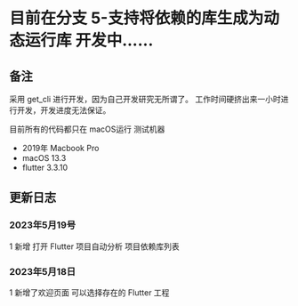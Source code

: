 # 目前在分支 5-支持将依赖的库生成为动态运行库 开发中......

## 备注

采用 get_cli 进行开发，因为自己开发研究无所谓了。
工作时间硬挤出来一小时进行开发，开发进度无法保证。

目前所有的代码都只在 macOS运行
测试机器

- 2019年 Macbook Pro
- macOS 13.3
- flutter 3.3.10

## 更新日志


### 2023年5月19号
1 新增 打开 Flutter 项目自动分析 项目依赖库列表

### 2023年5月18日
1 新增了欢迎页面 可以选择存在的 Flutter 工程

